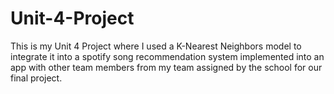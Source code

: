 # Unit-4-Project

This is my Unit 4 Project where I used a K-Nearest Neighbors model to integrate it into a spotify song recommendation system implemented into an app with other team members from my team assigned by the school for our final project. 

